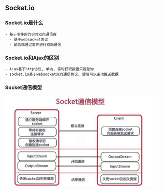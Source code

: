 ## Socket.io
### Socket.io是什么
    - 基于事件的的实时双向通信库
      - 基于websocket协议
      - 前后端通过事件进行双向通信
### Socket.io和Ajax的区别
    - Ajax基于http协议, 单向, 实时获取数据只能轮询
    - socket.io基于websocket双向通信协议, 后端可以主动推送数据
### Socket通信模型
![socket icon](./images/socket.jpg)